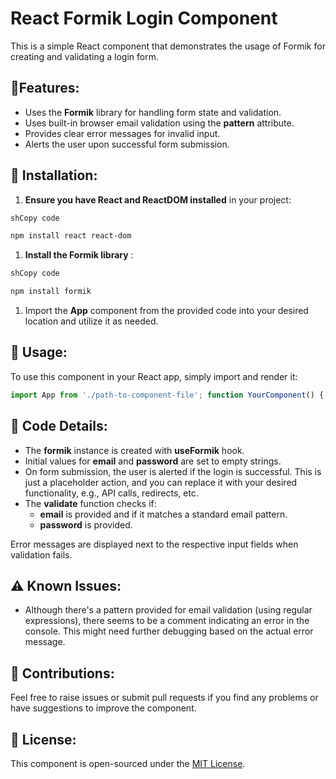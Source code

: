 # React Formik Login Component

This is a simple React component that demonstrates the usage of Formik for creating and validating a login form.

## 🌟Features:

- Uses the **Formik** library for handling form state and validation.
- Uses built-in browser email validation using the **pattern** attribute.
- Provides clear error messages for invalid input.
- Alerts the user upon successful form submission.

## 🔧 Installation:

1. **Ensure you have React and ReactDOM installed** in your project:

```bash
shCopy code

npm install react react-dom
```

1. **Install the Formik library** :

```bash
shCopy code

npm install formik
```

1. Import the **App** component from the provided code into your desired location and utilize it as needed.

## 🚀 Usage:

To use this component in your React app, simply import and render it:

```javascript 
import App from './path-to-component-file'; function YourComponent() { return ( \<div\> \<App /\> // ... other components or content \</div\> ); }
```

## 🔎 Code Details:

- The **formik** instance is created with **useFormik** hook.
- Initial values for **email** and **password** are set to empty strings.
- On form submission, the user is alerted if the login is successful. This is just a placeholder action, and you can replace it with your desired functionality, e.g., API calls, redirects, etc.
- The **validate** function checks if:
  - **email** is provided and if it matches a standard email pattern.
  - **password** is provided.

Error messages are displayed next to the respective input fields when validation fails.

## ⚠️ Known Issues:

- Although there's a pattern provided for email validation (using regular expressions), there seems to be a comment indicating an error in the console. This might need further debugging based on the actual error message.

## 🤝 Contributions:

Feel free to raise issues or submit pull requests if you find any problems or have suggestions to improve the component.

## 📜 License:

This component is open-sourced under the [MIT License](https://opensource.org/licenses/MIT).
